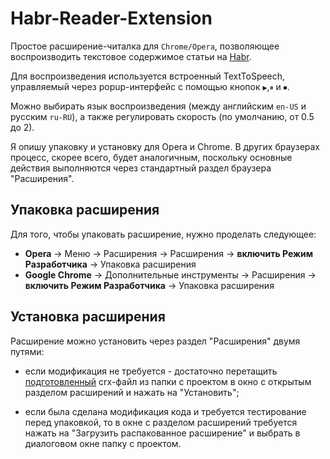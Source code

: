 # Habr-Reader-Extension
Простое расширение-читалка для `Chrome/Opera`, позволяющее воспроизводить текстовое содержимое статьи на [Habr](https://habr.com/).

Для воспроизведения используется встроенный TextToSpeech, управляемый через popup-интерфейс с помощью кнопок `▶`,`⏸` и `⏹`.

Можно выбирать язык воспроизведения (между английским `en-US` и русским `ru-RU`), а также регулировать скорость (по умолчанию, от 0.5 до 2). 

Я опишу упаковку и установку для Opera и Chrome. В других браузерах процесс, скорее всего, будет аналогичным, поскольку основные действия выполняются через стандартный раздел браузера "Расширения". 

## Упаковка расширения

Для того, чтобы упаковать расширение, нужно проделать следующее:
- **Opera**  → Меню  → Расширения → Расширения → **включить Режим Разработчика** → Упаковка расширения
- **Google Chrome** → Дополнительные инструменты → Расширения → **включить Режим Разработчика** → Упаковка расширения

## Установка расширения
Расширение можно установить через раздел "Расширения" двумя путями:

- если модификация не требуется - достаточно перетащить [подготовленный](https://github.com/EnjiRouz/Habr-Reader-Opera-Extension/blob/master/Habr-Reader-Opera-Extension.crx) crx-файл из папки с проектом в окно с открытым разделом расширений и нажать на "Установить";

- если была сделана модификация кода и требуется тестирование перед упаковкой, то в окне с разделом расширений требуется нажать на "Загрузить распакованное расширение" и выбрать в диалоговом окне папку с проектом.

